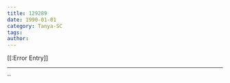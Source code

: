 ```yaml
---
title: 129289
date: 1990-01-01
category: Tanya-SC
tags: 
author: 
---
```


[[:Error Entry]]

---



``
